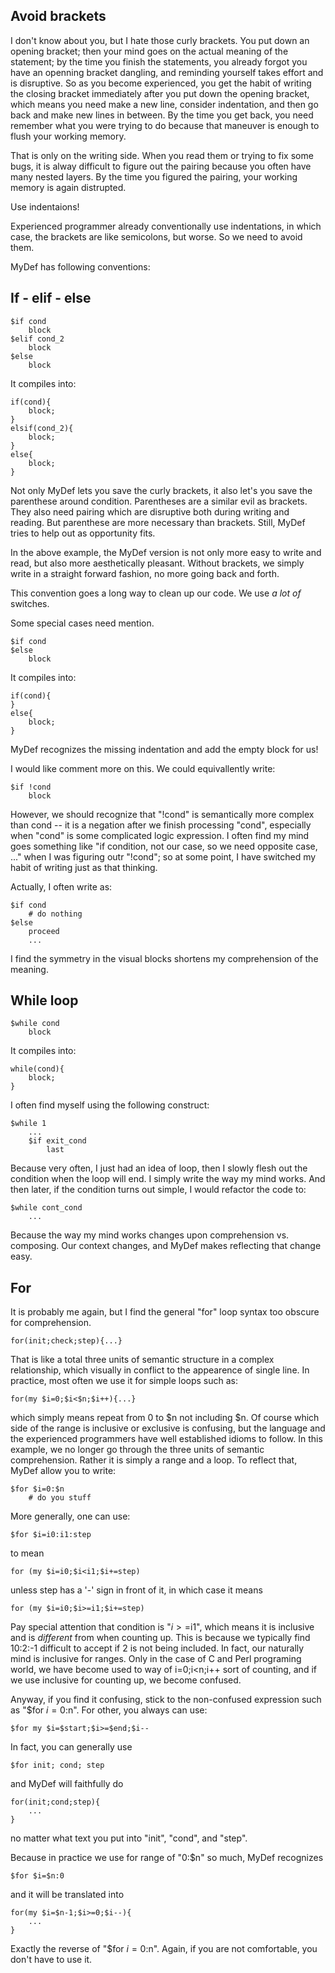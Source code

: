 Avoid brackets
--------------

I don't know about you, but I hate those curly brackets. You put down an opening bracket; then your mind goes on the actual meaning of the statement; by the time you finish the statements, you already forgot you have an openning bracket dangling, and reminding yourself takes effort and is disruptive. So as you become experienced, you get the habit of writing the closing bracket immediately after you put down the opening bracket, which means you need make a new line, consider indentation, and then go back and make new lines in between. By the time you get back, you need remember what you were trying to do because that maneuver is enough to flush your working memory. 

That is only on the writing side. When you read them or trying to fix some bugs, it is alway difficult to figure out the pairing because you often have many nested layers. By the time you figured the pairing, your working memory is again distrupted. 

Use indentaions! 

Experienced programmer already conventionally use indentations, in which case, the brackets are like semicolons, but worse. So we need to avoid them. 

MyDef has following conventions:

If - elif - else
----------------

```
$if cond
    block
$elif cond_2
    block
$else
    block
```
It compiles into:

```
if(cond){      
    block;     
}              
elsif(cond_2){ 
    block;     
}              
else{          
    block;     
}              
```

Not only MyDef lets you save the curly brackets, it also let's you save the parenthese around condition. Parentheses are a similar evil as brackets. They also need pairing which are disruptive both during writing and reading. But parenthese are more necessary than brackets. Still, MyDef tries to help out as opportunity fits. 

In the above example, the MyDef version is not only more easy to write and read, but also more aesthetically pleasant. Without brackets, we simply write in a straight forward fashion, no more going back and forth. 

This convention goes a long way to clean up our code. We use *a lot of* switches.

Some special cases need mention.

```
$if cond
$else
    block
```
It compiles into:
```
if(cond){
}
else{
    block;
}
```
MyDef recognizes the missing indentation and add the empty block for us! 

I would like comment more on this. We could equivallently write:
```
$if !cond
    block
```
However, we should recognize that "!cond" is semantically more complex than cond -- it is a negation after we finish processing "cond", especially when "cond" is some complicated logic expression. I often find my mind goes something like "if condition, not our case, so we need opposite case, ..." when I was figuring outr "!cond"; so at some point, I have switched my habit of writing just as that thinking. 

Actually, I often write as:
```
$if cond
    # do nothing
$else
    proceed
    ...
```
I find the symmetry in the visual blocks shortens my comprehension of the meaning.


While loop
----------

```
$while cond
    block
```
It compiles into:
```
while(cond){
    block;
}
```

I often find myself using the following construct:
```
$while 1
    ...
    $if exit_cond
        last
```
Because very often, I just had an idea of loop, then I slowly flesh out the condition when the loop will end. I simply write the way my mind works. And then later, if the condition turns out simple, I would refactor the code to:
```
$while cont_cond
    ...
```
Because the way my mind works changes upon comprehension vs. composing. Our context changes, and MyDef makes reflecting that change easy.

For
----
It is probably me again, but I find the general "for" loop syntax too obscure for comprehension.
```
for(init;check;step){...}
```
That is like a total three units of semantic structure in a complex relationship, which visually in conflict to the appearence of single line. In practice, most often we use it for simple loops such as:
```
for(my $i=0;$i<$n;$i++){...}
```
which simply means repeat from 0 to $n not including $n. Of course which side of the range is inclusive or exclusive is confusing, but the language and the experienced programmers have well established idioms to follow. In this example, we no longer go through the three units of semantic comprehension. Rather it is simply a range and a loop. To reflect that, MyDef allow you to write:
```
$for $i=0:$n
    # do you stuff
```

More generally, one can use:
```
$for $i=i0:i1:step
```
to mean
```
for (my $i=i0;$i<i1;$i+=step)
```
unless step has a '-' sign in front of it, in which case it means
```
for (my $i=i0;$i>=i1;$i+=step)
```
Pay special attention that condition is "$i>=$i1", which means it is inclusive and is *different* from when counting up. This is because we typically find 10:2:-1 difficult to accept if 2 is not being included. In fact, our naturally mind is inclusive for ranges. Only in the case of C and Perl programing world, we have become used to way of i=0;i<n;i++ sort of counting, and if we use inclusive for counting up, we become confused.

Anyway, if you find it confusing, stick to the non-confused expression such as "$for $i=0:$n". For other, you always can use:
```
$for my $i=$start;$i>=$end;$i--
```
In fact, you can generally use
```
$for init; cond; step
```
and MyDef will faithfully do
```
for(init;cond;step){
    ...
}
```
no matter what text you put into "init", "cond", and "step".

Because in practice we use for range of "0:$n" so much, MyDef recognizes 
```
$for $i=$n:0
```
and it will be translated into
```
for(my $i=$n-1;$i>=0;$i--){
    ...
}
```
Exactly the reverse of "$for $i=0:$n". Again, if you are not comfortable, you don't have to use it.


